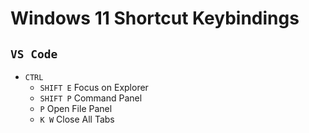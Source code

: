 # Windows 11 Shortcut Keybindings

## `VS Code`
- `CTRL`
  - `SHIFT E` Focus on Explorer
  - `SHIFT P` Command Panel
  - `P` Open File Panel
  - `K W` Close All Tabs